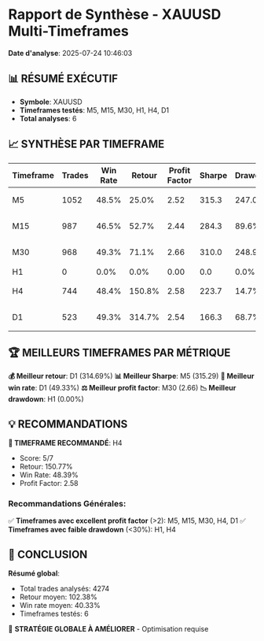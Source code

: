 # Rapport de Synthèse - XAUUSD Multi-Timeframes

**Date d'analyse**: 2025-07-24 10:46:03

## 📊 RÉSUMÉ EXÉCUTIF

- **Symbole**: XAUUSD
- **Timeframes testés**: M5, M15, M30, H1, H4, D1
- **Total analyses**: 6

## 📈 SYNTHÈSE PAR TIMEFRAME

| Timeframe | Trades | Win Rate | Retour | Profit Factor | Sharpe | Drawdown | Score |
|-----------|--------|----------|--------|---------------|--------|----------|-------|
| M5 | 1052 | 48.5% | 25.0% | 2.52 | 315.3 | 247.0% | 🟡 4/7 |
| M15 | 987 | 46.5% | 52.7% | 2.44 | 284.3 | 89.6% | 🟡 4/7 |
| M30 | 968 | 49.3% | 71.1% | 2.66 | 310.0 | 248.9% | 🟡 4/7 |
| H1 | 0 | 0.0% | 0.0% | 0.00 | 0.0 | 0.0% | 🔴 1/7 |
| H4 | 744 | 48.4% | 150.8% | 2.58 | 223.7 | 14.7% | 🟡 5/7 |
| D1 | 523 | 49.3% | 314.7% | 2.54 | 166.3 | 68.7% | 🟡 4/7 |

## 🏆 MEILLEURS TIMEFRAMES PAR MÉTRIQUE

**💰 Meilleur retour**: D1 (314.69%)
**📊 Meilleur Sharpe**: M5 (315.29)
**🎯 Meilleur win rate**: D1 (49.33%)
**⚖️ Meilleur profit factor**: M30 (2.66)
**📉 Meilleur drawdown**: H1 (0.00%)

## 💡 RECOMMANDATIONS

**🎯 TIMEFRAME RECOMMANDÉ**: H4
- Score: 5/7
- Retour: 150.77%
- Win Rate: 48.39%
- Profit Factor: 2.58

### Recommandations Générales:

✅ **Timeframes avec excellent profit factor** (>2): M5, M15, M30, H4, D1
✅ **Timeframes avec faible drawdown** (<30%): H1, H4

## 🎯 CONCLUSION

**Résumé global**:
- Total trades analysés: 4274
- Retour moyen: 102.38%
- Win rate moyen: 40.33%
- Timeframes testés: 6

🔴 **STRATÉGIE GLOBALE À AMÉLIORER** - Optimisation requise
